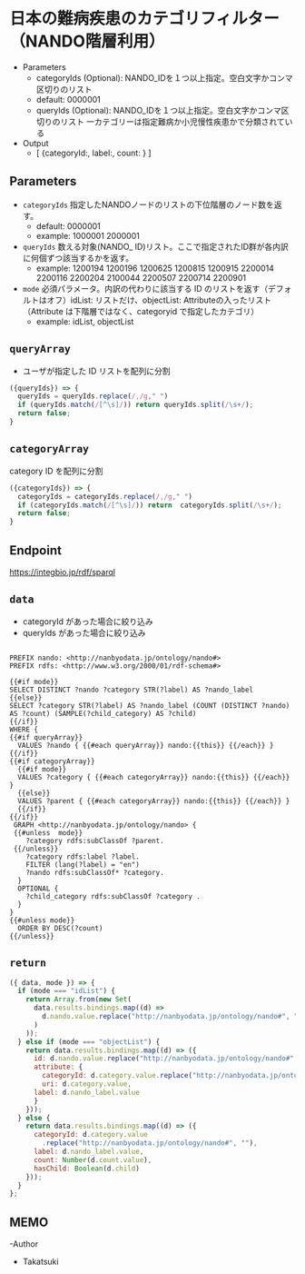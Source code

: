 # 日本の難病疾患のカテゴリフィルター（NANDO階層利用）

- Parameters
  - categoryIds (Optional): NANDO_IDを１つ以上指定。空白文字かコンマ区切りのリスト
   * default: 0000001
  - queryIds (Optional): NANDO_IDを１つ以上指定。空白文字かコンマ区切りのリスト
  一カテゴリーは指定難病か小児慢性疾患かで分類されている
- Output
  - [ {categoryId:, label:, count: } ]

## Parameters

* `categoryIds` 指定したNANDOノードのリストの下位階層のノード数を返す。
  * default: 0000001
  * example: 1000001 2000001
* `queryIds` 数える対象(NANDO_ ID)リスト。ここで指定されたID群が各内訳に何個ずつ該当するかを返す。
  * example: 1200194 1200196 1200625 1200815 1200915 2200014 2200116 2200204 2100044 2200507 2200714 2200901
* `mode` 必須パラメータ。内訳の代わりに該当する ID のリストを返す（デフォルトはオフ）idList: リストだけ、objectList: Attributeの入ったリスト（Attribute は下階層ではなく、categoryid で指定したカテゴリ）
    * example: idList, objectList
    
## `queryArray`
- ユーザが指定した ID リストを配列に分割

```javascript
({queryIds}) => {
  queryIds = queryIds.replace(/,/g," ")
  if (queryIds.match(/[^\s]/)) return queryIds.split(/\s+/);
  return false;
}
```

## `categoryArray`

category ID を配列に分割

```javascript
({categoryIds}) => {
  categoryIds = categoryIds.replace(/,/g," ")
  if (categoryIds.match(/[^\s]/)) return  categoryIds.split(/\s+/);
  return false;
}
```

## Endpoint

https://integbio.jp/rdf/sparql

## `data`
- categoryId があった場合に絞り込み
- queryIds があった場合に絞り込み
```sparql

PREFIX nando: <http://nanbyodata.jp/ontology/nando#>
PREFIX rdfs: <http://www.w3.org/2000/01/rdf-schema#>

{{#if mode}}
SELECT DISTINCT ?nando ?category STR(?label) AS ?nando_label
{{else}}
SELECT ?category STR(?label) AS ?nando_label (COUNT (DISTINCT ?nando) AS ?count) (SAMPLE(?child_category) AS ?child)
{{/if}}
WHERE {
{{#if queryArray}}
  VALUES ?nando { {{#each queryArray}} nando:{{this}} {{/each}} }
{{/if}}
{{#if categoryArray}}
  {{#if mode}}
  VALUES ?category { {{#each categoryArray}} nando:{{this}} {{/each}} }    
  {{else}}
  VALUES ?parent { {{#each categoryArray}} nando:{{this}} {{/each}} }
  {{/if}}
{{/if}}
 GRAPH <http://nanbyodata.jp/ontology/nando> { 
 {{#unless  mode}}
    ?category rdfs:subClassOf ?parent.
 {{/unless}}
    ?category rdfs:label ?label.
    FILTER (lang(?label) = "en")
    ?nando rdfs:subClassOf* ?category.
  }
  OPTIONAL {
    ?child_category rdfs:subClassOf ?category .
  }
} 
{{#unless mode}}  
  ORDER BY DESC(?count)
{{/unless}}
```
## `return`

```javascript
({ data, mode }) => {
  if (mode === "idList") {
    return Array.from(new Set(
      data.results.bindings.map((d) =>
        d.nando.value.replace("http://nanbyodata.jp/ontology/nando#", "")
      )
    ));
  } else if (mode === "objectList") {
    return data.results.bindings.map((d) => ({
      id: d.nando.value.replace("http://nanbyodata.jp/ontology/nando#", ""),
      attribute: {
        categoryId: d.category.value.replace("http://nanbyodata.jp/ontology/nando#", ""),
        uri: d.category.value,
      label: d.nando_label.value
      }
    }));
  } else {
    return data.results.bindings.map((d) => ({
      categoryId: d.category.value
        .replace("http://nanbyodata.jp/ontology/nando#", ""),
      label: d.nando_label.value,
      count: Number(d.count.value),
      hasChild: Boolean(d.child)
    }));
  }
};
```


## MEMO
-Author
 - Takatsuki